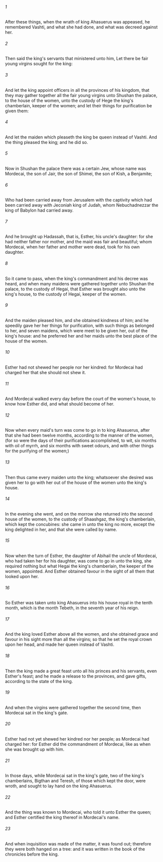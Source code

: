 ###### 1
After these things, when the wrath of king Ahasuerus was appeased, he remembered Vashti, and what she had done, and what was decreed against her.

###### 2
Then said the king's servants that ministered unto him, Let there be fair young virgins sought for the king:

###### 3
And let the king appoint officers in all the provinces of his kingdom, that they may gather together all the fair young virgins unto Shushan the palace, to the house of the women, unto the custody of Hege the king's chamberlain, keeper of the women; and let their things for purification be given them:

###### 4
And let the maiden which pleaseth the king be queen instead of Vashti. And the thing pleased the king; and he did so.

###### 5
Now in Shushan the palace there was a certain Jew, whose name was Mordecai, the son of Jair, the son of Shimei, the son of Kish, a Benjamite;

###### 6
Who had been carried away from Jerusalem with the captivity which had been carried away with Jeconiah king of Judah, whom Nebuchadnezzar the king of Babylon had carried away.

###### 7
And he brought up Hadassah, that is, Esther, his uncle's daughter: for she had neither father nor mother, and the maid was fair and beautiful; whom Mordecai, when her father and mother were dead, took for his own daughter.

###### 8
So it came to pass, when the king's commandment and his decree was heard, and when many maidens were gathered together unto Shushan the palace, to the custody of Hegai, that Esther was brought also unto the king's house, to the custody of Hegai, keeper of the women.

###### 9
And the maiden pleased him, and she obtained kindness of him; and he speedily gave her her things for purification, with such things as belonged to her, and seven maidens, which were meet to be given her, out of the king's house: and he preferred her and her maids unto the best place of the house of the women.

###### 10
Esther had not shewed her people nor her kindred: for Mordecai had charged her that she should not shew it.

###### 11
And Mordecai walked every day before the court of the women's house, to know how Esther did, and what should become of her.

###### 12
Now when every maid's turn was come to go in to king Ahasuerus, after that she had been twelve months, according to the manner of the women, (for so were the days of their purifications accomplished, to wit, six months with oil of myrrh, and six months with sweet odours, and with other things for the purifying of the women;)

###### 13
Then thus came every maiden unto the king; whatsoever she desired was given her to go with her out of the house of the women unto the king's house.

###### 14
In the evening she went, and on the morrow she returned into the second house of the women, to the custody of Shaashgaz, the king's chamberlain, which kept the concubines: she came in unto the king no more, except the king delighted in her, and that she were called by name.

###### 15
Now when the turn of Esther, the daughter of Abihail the uncle of Mordecai, who had taken her for his daughter, was come to go in unto the king, she required nothing but what Hegai the king's chamberlain, the keeper of the women, appointed. And Esther obtained favour in the sight of all them that looked upon her.

###### 16
So Esther was taken unto king Ahasuerus into his house royal in the tenth month, which is the month Tebeth, in the seventh year of his reign.

###### 17
And the king loved Esther above all the women, and she obtained grace and favour in his sight more than all the virgins; so that he set the royal crown upon her head, and made her queen instead of Vashti.

###### 18
Then the king made a great feast unto all his princes and his servants, even Esther's feast; and he made a release to the provinces, and gave gifts, according to the state of the king.

###### 19
And when the virgins were gathered together the second time, then Mordecai sat in the king's gate.

###### 20
Esther had not yet shewed her kindred nor her people; as Mordecai had charged her: for Esther did the commandment of Mordecai, like as when she was brought up with him.

###### 21
In those days, while Mordecai sat in the king's gate, two of the king's chamberlains, Bigthan and Teresh, of those which kept the door, were wroth, and sought to lay hand on the king Ahasuerus.

###### 22
And the thing was known to Mordecai, who told it unto Esther the queen; and Esther certified the king thereof in Mordecai's name.

###### 23
And when inquisition was made of the matter, it was found out; therefore they were both hanged on a tree: and it was written in the book of the chronicles before the king.

